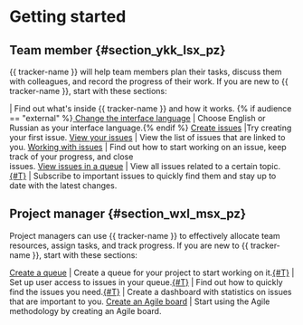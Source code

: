 # Getting started

## Team member {#section_ykk_lsx_pz}

{{ tracker-name }} will help team members plan their tasks, discuss them with colleagues, and record the progress of their work. If you are new to {{ tracker-name }}, start with these sections:

| Find out what's inside {{ tracker-name }} and how it works.
{% if audience == "external" %}[ Change the interface language]( enable-tracker.md#choose-language)  | Choose English or Russian as your interface language.{% endif %}
[ Create issues](user/create-ticket.md) |Try creating your first issue.
[ View your issues](user/my-tickets.md) | View the list of issues that are linked to you.
[ Working with issues](user/ticket-in-progress.md) | Find out how to start working on an issue, keep track of your progress, and close<br/> issues.
[ View issues in a queue](user/queue.md) | View all issues related to a certain topic.
[{#T}](user/subscribe.md) | Subscribe to important issues to quickly find them and stay up to date with the latest changes.

## Project manager {#section_wxl_msx_pz}

Project managers can use {{ tracker-name }} to effectively allocate team resources, assign tasks, and track progress. If you are new to {{ tracker-name }}, start with these sections:

[Create a queue](manager/create-queue.md) | Create a queue for your project to start working on it.[{#T}](manager/queue-access.md) | Set up user access to issues in your queue.[{#T}](user/filters.md) | Find out how to quickly find the issues you need.[{#T}](user/dashboard.md) | Create a dashboard with statistics on issues that are important to you.
[ Create an Agile board](manager/create-agile-board.md) | Start using the Agile methodology by creating an Agile board.